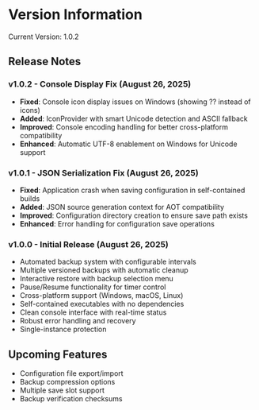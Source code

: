 # Version Information

Current Version: 1.0.2

## Release Notes

### v1.0.2 - Console Display Fix (August 26, 2025)
- **Fixed**: Console icon display issues on Windows (showing ?? instead of icons)
- **Added**: IconProvider with smart Unicode detection and ASCII fallback
- **Improved**: Console encoding handling for better cross-platform compatibility
- **Enhanced**: Automatic UTF-8 enablement on Windows for Unicode support

### v1.0.1 - JSON Serialization Fix (August 26, 2025)
- **Fixed**: Application crash when saving configuration in self-contained builds
- **Added**: JSON source generation context for AOT compatibility
- **Improved**: Configuration directory creation to ensure save path exists
- **Enhanced**: Error handling for configuration save operations

### v1.0.0 - Initial Release (August 26, 2025)
- Automated backup system with configurable intervals
- Multiple versioned backups with automatic cleanup
- Interactive restore with backup selection menu
- Pause/Resume functionality for timer control
- Cross-platform support (Windows, macOS, Linux)
- Self-contained executables with no dependencies
- Clean console interface with real-time status
- Robust error handling and recovery
- Single-instance protection

## Upcoming Features
- Configuration file export/import
- Backup compression options
- Multiple save slot support
- Backup verification checksums
